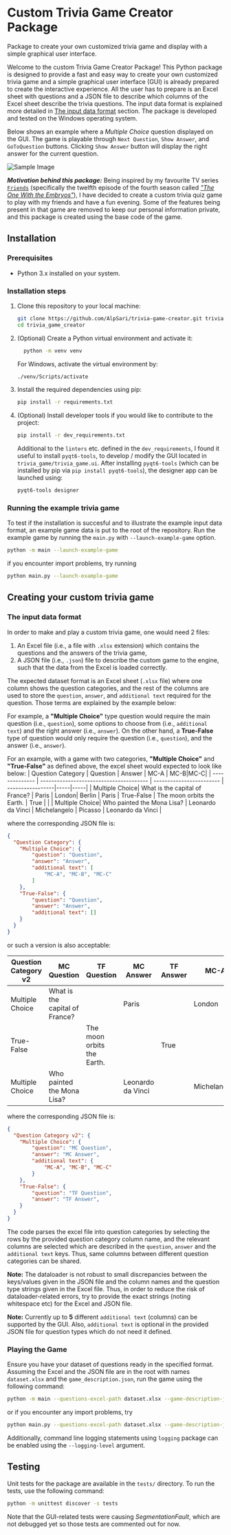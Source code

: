 # Custom Trivia Game Creator Package

Package to create your own customized trivia game and display with a simple graphical user interface.

Welcome to the custom Trivia Game Creator Package! This Python package is designed to provide a fast and easy way to create your own customized trivia game and a simple graphical user interface (GUI) is already prepared to create the interactive experience. All the user has to prepare is an Excel sheet with questions and a JSON file to describe which columns of the Excel sheet describe the trivia questions. The input data format is explained more detailed in [The input data format](#the-input-data-format) section. The package is developed and tested on the Windows operating system.

Below shows an example where a *Multiple Choice* question displayed on the GUI. The game is playable through `Next Question`, `Show Answer`, and `GoToQuestion` buttons. Clicking `Show Answer` button will display the right answer for the current question.

![Sample Image](readme_imgs/trivia_game.PNG "Sample Image Title")

***Motivation behind this package:***
Being inspired by my favourite TV series [`Friends`](https://en.wikipedia.org/wiki/Friends) (specifically the twelfth episode of the fourth season called [*"The One With the Embryos"*](https://www.imdb.com/title/tt0583600/)), I have decided to create a custom trivia quiz game to play with my friends and have a fun evening. Some of the features being present in that game are removed to keep our personal information private, and this package is created using the base code of the game.

## Installation

### Prerequisites

- Python 3.x installed on your system.

### Installation steps

1. Clone this repository to your local machine:

   ```bash
   git clone https://github.com/AlpSari/trivia-game-creator.git trivia_game_creator
   cd trivia_game_creator
   ```

2. (Optional) Create a Python virtual environment and activate it:

    ```bash
      python -m venv venv
    ```

    For Windows, activate the virtual environment by:

    ```bash
    ./venv/Scripts/activate
    ```

3. Install the required dependencies using pip:

    ```bash
    pip install -r requirements.txt
    ```

4. (Optional) Install developer tools if you would like to contribute to the project:

    ```bash
    pip install -r dev_requirements.txt
    ```

    Additional to the `linters` etc. defined in the `dev_requirements`, I found it useful to install `pyqt6-tools`, to develop / modify the GUI located in `trivia_game/trivia_game.ui`. After installing `pyqt6-tools` (which can be installed by pip via `pip install pyqt6-tools`), the designer app can be launched using:

    ```bash
    pyqt6-tools designer
    ```

### Running the example trivia game

To test if the installation is succesful and to illustrate the example input data format, an example game data is put to the root of the repository. Run the example game by running the `main.py` with `--launch-example-game` option.

```bash
python -m main --launch-example-game
```

if you encounter import problems, try running

```bash
python main.py --launch-example-game
```

## Creating your custom trivia game

### The input data format

In order to make and play a custom trivia game, one would need 2 files:

1. An Excel file (i.e., a file with `.xlsx` extension) which contains the questions and the answers of the trivia game,
2. A JSON file (i.e., `.json`) file to describe the custom game to the engine, such that the data from the Excel is loaded correctly.

The expected dataset format is an Excel sheet (`.xlsx` file) where one column shows the question categories, and the rest of the columns are used to store the `question`, `answer`, and `additional text` required for the question. Those terms are explained by the example below:

For example, a **"Multiple Choice"** type question would require the main question (i.e., `question`), some options to choose from (i.e., `additional text`) and the right answer (i.e., `answer`). On the other hand, a **True-False** type of question would only require the question (i.e., `question`), and the answer (i.e., `answer`).

For an example, with a game with two categories, **"Multiple Choice"** and **"True-False"** as defined above, the excel sheet would expected to look like below:
| Question Category       | Question                                | Answer                   | MC-A             | MC-B|MC-C|
| -------------- | --------------------------------------- | ------------------------ | -----------------|-----|-----|
| Multiple Choice| What is the capital of France?          | Paris                    | London| Berlin | Paris
| True-False     | The moon orbits the Earth.              | True                     | |
| Multiple Choice| Who painted the Mona Lisa?              | Leonardo da Vinci        | Michelangelo | Picasso | Leonardo da Vinci |

where the corresponding JSON file is:

```json
{
  "Question Category": {
    "Multiple Choice": {
        "question": "Question",
        "answer": "Answer",
        "additional text": [
            "MC-A", "MC-B", "MC-C"
        ]
    },
    "True-False": {
        "question": "Question",
        "answer": "Answer",
        "additional text": []
    }
  }
}
```

or such a version is also acceptable:

| Question Category v2      | MC Question                                |TF Question| MC Answer | TF Answer|MC-A| MC-B|MC-C|
|--|--|--|--|--|--|--|--|
| Multiple Choice| What is the capital of France?          | |Paris                    | |London| Berlin | Paris
| True-False     |               | The moon orbits the Earth.|                     | True||
| Multiple Choice| Who painted the Mona Lisa?              | |Leonardo da Vinci        | |Michelangelo | Picasso | Leonardo da Vinci |

where the corresponding JSON file is:

```json
{
  "Question Category v2": {
    "Multiple Choice": {
        "question": "MC Question",
        "answer": "MC Answer",
        "additional text": {
            "MC-A", "MC-B", "MC-C"
        }
    },
    "True-False": {
        "question": "TF Question",
        "answer": "TF Answer",
    }
  }
}
```

The code parses the excel file into question categories by selecting the rows by the provided question category column name, and the relevant columns are selected which are described in the `question`, `answer` and the `additional text` keys. Thus, same columns between different question categories can be shared.

**Note:** The dataloader is not robust to small discrepancies between the keys/values given in the JSON file and the column names and the question type strings given in the Excel file. Thus, in order to reduce the risk of dataloader-related errors, try to provide the exact strings (noting whitespace etc) for the Excel and JSON file.

**Note:** Currently up to **5** different `additional text` (columns) can be supported by the GUI. Also, `additional text` is optional in the provided JSON file for question types which do not need it defined.

### Playing the Game

Ensure you have your dataset of questions ready in the specified format. Assuming the Excel and the JSON file are in the root with names `dataset.xlsx` and the `game_description.json`, run the game using the following command:

```bash
python -m main --questions-excel-path dataset.xlsx --game-description-json-path game_description.json
```

or if you encounter any import problems, try

```bash
python main.py --questions-excel-path dataset.xlsx --game-description-json-path game_description.json
```

Additionally, command line logging statements using `logging` package can be enabled using the `--logging-level` argument.

## Testing

Unit tests for the package are available in the `tests/` directory. To run the tests, use the following command:

```bash
python -m unittest discover -s tests
```

Note that the GUI-related tests were causing *SegmentationFault*, which are not debugged yet so those tests are commented out for now.
